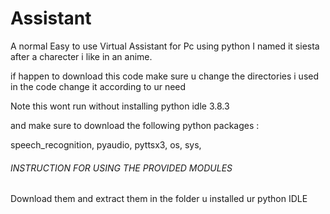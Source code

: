 # Assistant
A normal Easy to use Virtual Assistant for Pc using python
I named it siesta after a charecter i like in an anime.

if happen to download this code make sure u change the directories i used in the code change it according to ur need

Note this wont run without installing python idle 3.8.3

and make sure to download the following python packages :
  
  speech_recognition,
  pyaudio,
  pyttsx3,
  os,
  sys,
  
  ######      INSTRUCTION FOR USING THE PROVIDED MODULES      ########
  
  Download them and extract them in the folder u installed ur python IDLE
 
